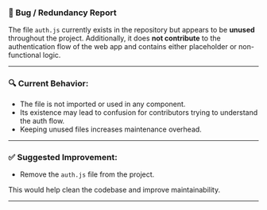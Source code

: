 ### 🐛 Bug / Redundancy Report

The file `auth.js` currently exists in the repository but appears to be **unused** throughout the project. Additionally, it does **not contribute** to the authentication flow of the web app and contains either placeholder or non-functional logic.

---

### 🔍 Current Behavior:
- The file is not imported or used in any component.
- Its existence may lead to confusion for contributors trying to understand the auth flow.
- Keeping unused files increases maintenance overhead.

---

### ✅ Suggested Improvement:
- Remove the `auth.js` file from the project.

This would help clean the codebase and improve maintainability.

---

